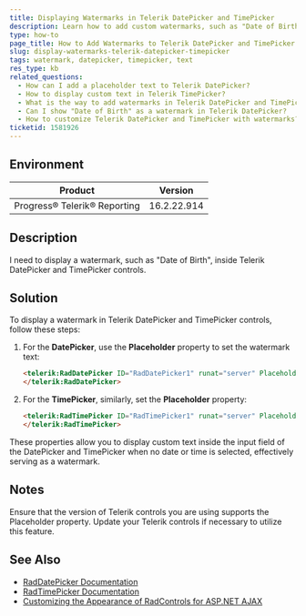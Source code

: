 ```yaml
---
title: Displaying Watermarks in Telerik DatePicker and TimePicker
description: Learn how to add custom watermarks, such as "Date of Birth", to the Telerik DatePicker and TimePicker controls.
type: how-to
page_title: How to Add Watermarks to Telerik DatePicker and TimePicker Controls
slug: display-watermarks-telerik-datepicker-timepicker
tags: watermark, datepicker, timepicker, text
res_type: kb
related_questions: 
  - How can I add a placeholder text to Telerik DatePicker?
  - How to display custom text in Telerik TimePicker?
  - What is the way to add watermarks in Telerik DatePicker and TimePicker?
  - Can I show "Date of Birth" as a watermark in Telerik DatePicker?
  - How to customize Telerik DatePicker and TimePicker with watermarks?
ticketid: 1581926
---
```


## Environment

| Product | Version |
| --- | --- |
| Progress® Telerik® Reporting | 16.2.22.914 |

## Description

I need to display a watermark, such as "Date of Birth", inside Telerik DatePicker and TimePicker controls.

## Solution

To display a watermark in Telerik DatePicker and TimePicker controls, follow these steps:

1. For the **DatePicker**, use the **Placeholder** property to set the watermark text:

    ```html
    <telerik:RadDatePicker ID="RadDatePicker1" runat="server" Placeholder="Date of Birth">
    </telerik:RadDatePicker>
    ```

2. For the **TimePicker**, similarly, set the **Placeholder** property:

    ```html
    <telerik:RadTimePicker ID="RadTimePicker1" runat="server" Placeholder="Select Time">
    </telerik:RadTimePicker>
    ```

These properties allow you to display custom text inside the input field of the DatePicker and TimePicker when no date or time is selected, effectively serving as a watermark.

## Notes

Ensure that the version of Telerik controls you are using supports the Placeholder property. Update your Telerik controls if necessary to utilize this feature. 

## See Also

- [RadDatePicker Documentation](https://docs.telerik.com/devtools/aspnet-ajax/controls/datepicker/overview)
- [RadTimePicker Documentation](https://docs.telerik.com/devtools/aspnet-ajax/controls/timepicker/overview)
- [Customizing the Appearance of RadControls for ASP.NET AJAX](https://docs.telerik.com/devtools/aspnet-ajax/general-information/controlling-visual-appearance/overview)
